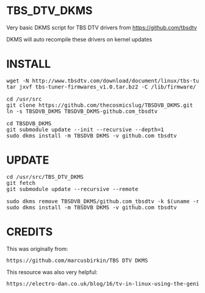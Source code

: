 TBS_DTV_DKMS
============

Very basic DKMS script for TBS DTV drivers from https://github.com/tbsdtv

DKMS will auto recompile these drivers on kernel updates

INSTALL
=======
<pre>
wget -N http://www.tbsdtv.com/download/document/linux/tbs-tuner-firmwares_v1.0.tar.bz2
tar jxvf tbs-tuner-firmwares_v1.0.tar.bz2 -C /lib/firmware/

cd /usr/src
git clone https://github.com/thecosmicslug/TBSDVB_DKMS.git
ln -s TBSDVB_DKMS TBSDVB_DKMS-github.com_tbsdtv

cd TBSDVB_DKMS
git submodule update --init --recursive --depth=1
sudo dkms install -m TBSDVB_DKMS -v github.com_tbsdtv
</pre>

UPDATE
======
<pre>
cd /usr/src/TBS_DTV_DKMS
git fetch
git submodule update --recursive --remote

sudo dkms remove TBSDVB_DKMS/github.com_tbsdtv -k $(uname -r)
sudo dkms install -m TBSDVB_DKMS -v github.com_tbsdtv
</pre>

CREDITS
=======
This was originally from: 
<pre>https://github.com/marcusbirkin/TBS_DTV_DKMS</pre>

This resource was also very helpful:
<pre>https://electro-dan.co.uk/blog/16/tv-in-linux-using-the-geniatech-mygica-usb-tv-tuner-stick-t230a
</pre>
